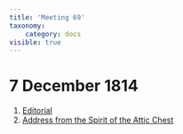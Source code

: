 ```yaml
---
title: 'Meeting 69'
taxonomy:
    category: docs
visible: true
---
```


# 7 December 1814

1. [Editorial](editorial)  
2. [Address from the Spirit of the Attic Chest](spirit)
